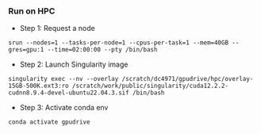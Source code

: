 ### Run on HPC


- Step 1: Request a node
```
srun --nodes=1 --tasks-per-node=1 --cpus-per-task=1 --mem=40GB --gres=gpu:1 --time=02:00:00 --pty /bin/bash
```

- Step 2: Launch Singularity image

```
singularity exec --nv --overlay /scratch/dc4971/gpudrive/hpc/overlay-15GB-500K.ext3:ro /scratch/work/public/singularity/cuda12.2.2-cudnn8.9.4-devel-ubuntu22.04.3.sif /bin/bash
```

- Step 3: Activate conda env

```
conda activate gpudrive
```
